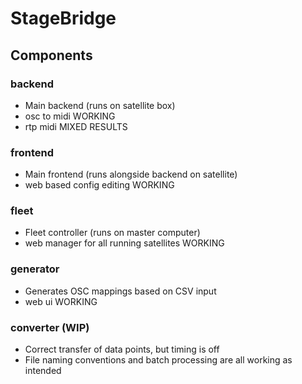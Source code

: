 # StageBridge

## Components

### backend
* Main backend (runs on satellite box)
* osc to midi WORKING
* rtp midi MIXED RESULTS

### frontend
* Main frontend (runs alongside backend on satellite)
* web based config editing WORKING

### fleet
* Fleet controller (runs on master computer)
* web manager for all running satellites WORKING

### generator
* Generates OSC mappings based on CSV input
* web ui WORKING

### converter (WIP)
* Correct transfer of data points, but timing is off
* File naming conventions and batch processing are all working as intended